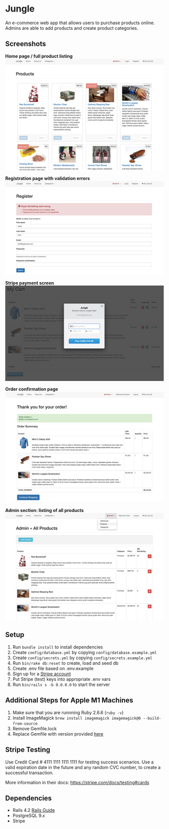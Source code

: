 # Jungle

An e-commerce web app that allows users to purchase products online. Admins are able to add products and create product categories.

## Screenshots

**Home page / full product listing**
!["Homepage"](https://github.com/lilyhabbs/jungle-rails/blob/master/docs/homepage.png)

**Registration page with validation errors**
!["Registration"](https://github.com/lilyhabbs/jungle-rails/blob/master/docs/registration_with_error.png)

**Stripe payment screen**
!["Payment"](https://github.com/lilyhabbs/jungle-rails/blob/master/docs/payment.png)

**Order confirmation page**
!["Registration"](https://github.com/lilyhabbs/jungle-rails/blob/master/docs/order_confirmation.png)

**Admin section: listing of all products**
!["Admin > Products"](https://github.com/lilyhabbs/jungle-rails/blob/master/docs/admin_products.png)

## Setup

1. Run `bundle install` to install dependencies
2. Create `config/database.yml` by copying `config/database.example.yml`
3. Create `config/secrets.yml` by copying `config/secrets.example.yml`
4. Run `bin/rake db:reset` to create, load and seed db
5. Create .env file based on .env.example
6. Sign up for a [Stripe account](https://stripe.com/en-ca)
7. Put Stripe (test) keys into appropriate .env vars
8. Run `bin/rails s -b 0.0.0.0` to start the server

## Additional Steps for Apple M1 Machines

1. Make sure that you are runnning Ruby 2.6.6 (`ruby -v`)
1. Install ImageMagick `brew install imagemagick imagemagick@6 --build-from-source`
2. Remove Gemfile.lock
3. Replace Gemfile with version provided [here](https://gist.githubusercontent.com/FrancisBourgouin/831795ae12c4704687a0c2496d91a727/raw/ce8e2104f725f43e56650d404169c7b11c33a5c5/Gemfile)

## Stripe Testing

Use Credit Card # 4111 1111 1111 1111 for testing success scenarios. Use a valid expiration date in the future and any random CVC number, to create a successful transaction.

More information in their docs: <https://stripe.com/docs/testing#cards>

## Dependencies

* Rails 4.2 [Rails Guide](http://guides.rubyonrails.org/v4.2/)
* PostgreSQL 9.x
* Stripe
